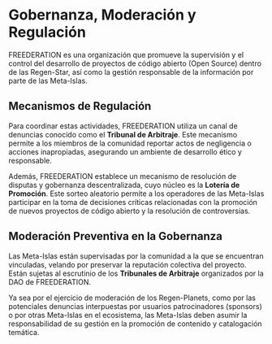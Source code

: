 # Gobernanza, Moderación y Regulación

FREEDERATION es una organización que promueve la supervisión y el control del desarrollo de proyectos de código abierto (Open Source) dentro de las Regen-Star, así como la gestión responsable de la información por parte de las Meta-Islas.

## Mecanismos de Regulación

Para coordinar estas actividades, FREEDERATION utiliza un canal de denuncias conocido como el **Tribunal de Arbitraje**. Este mecanismo permite a los miembros de la comunidad reportar actos de negligencia o acciones inapropiadas, asegurando un ambiente de desarrollo ético y responsable.

Además, FREEDERATION establece un mecanismo de resolución de disputas y gobernanza descentralizada, cuyo núcleo es la **Lotería de Promoción**. Este sorteo aleatorio permite a los operadores de las Meta-Islas participar en la toma de decisiones críticas relacionadas con la promoción de nuevos proyectos de código abierto y la resolución de controversias.

## Moderación Preventiva en la Gobernanza

Las Meta-Islas están supervisadas por la comunidad a la que se encuentran vinculadas, velando por preservar la reputación colectiva del proyecto. Están sujetas al escrutinio de los **Tribunales de Arbitraje** organizados por la DAO de FREEDERATION.

Ya sea por el ejercicio de moderación de los Regen-Planets, como por las potenciales denuncias interpuestas por usuarios patrocinadores (sponsors) o por otras Meta-Islas en el ecosistema, las Meta-Islas deben asumir la responsabilidad de su gestión en la promoción de contenido y catalogación temática.